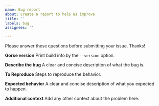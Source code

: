 ```yaml
---
name: Bug report
about: Create a report to help us improve
title: ''
labels: bug
assignees: ''

---
```


Please answer these questions before submitting your issue. Thanks!

**Gorse version**
Print build info by the `--version` option.

**Describe the bug**
A clear and concise description of what the bug is.

**To Reproduce**
Steps to reproduce the behavior.

**Expected behavior**
A clear and concise description of what you expected to happen.

**Additional context**
Add any other context about the problem here.

